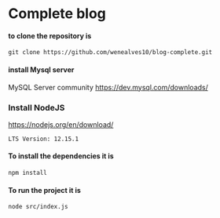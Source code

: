 # Complete blog
#### to clone the repository is 
```git clone https://github.com/wenealves10/blog-complete.git ```
#### install Mysql server
 MySQL Server community
 https://dev.mysql.com/downloads/

### Install NodeJS
https://nodejs.org/en/download/

```LTS Version: 12.15.1```

#### To install the dependencies it is
```npm install```
#### To run the project it is
```node src/index.js```
